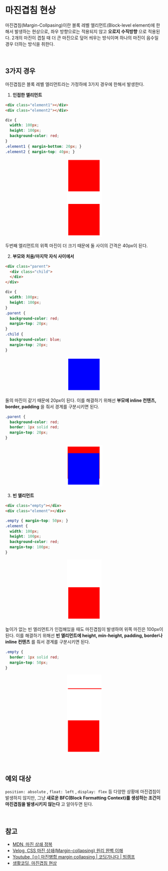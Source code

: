 # 마진겹침 현상

마진겹침(Margin-Collpasing)이란 블록 레벨 엘리먼트(Block-level element)에 한해서 발생하는 현상으로, 좌우 방향으로는 적용되지 않고 **오로지 수직방향** 으로 적용된다. 2개의 마진이 겹칠 때 더 큰 마진으로 덮어 씌우는 방식이며 하나의 마진이 음수일 경우 더하는 방식을 취한다.

<br>

## 3가지 경우

마진겹침은 블록 레벨 엘리먼트라는 가정하에 3가지 경우에 한해서 발생한다.

1. **인접한 엘리먼트**

```html
<div class="element1"></div>
<div class="element2"></div>
```

```css
div {
  width: 100px;
  height: 100px;
  background-color: red;
}
.element1 { margin-bottom: 20px; }
.element2 { margin-top: 40px; }
```

<p align="center">
<img src="../../images/css/margin-collapsing1.png">
</p>

두번째 엘리먼트의 위쪽 마진이 더 크기 때문에 둘 사이의 간격은 40px이 된다.

2. **부모와 처음/마지막 자식 사이에서**

```html
<div class="parent">
  <div class="child">
  </div>
</div>
```

```css
div {
  width: 100px;
  height: 100px;
}
.parent {
  background-color: red;
  margin-top: 20px; 
}
.child { 
  background-color: blue;
  margin-top: 20px; 
}
```

<p align="center">
<img src="../../images/css/margin-collapsing2.png">
</p>

둘의 마진이 같기 때문에 20px이 된다. 이를 해결하기 위해선 **부모에 inline 컨텐츠, border, padding** 을 줘서 경계를 구분시키면 된다.

```css
.parent {
  background-color: red;
  border: 1px solid red;
  margin-top: 20px;
}
```

<p align="center">
<img src="../../images/css/margin-collapsing3.png">
</p>

3. **빈 엘리먼트**

```html
<div class="empty"></div>
<div class="element"></div>
```

```css
.empty { margin-top: 50px; }
.element {
  width: 100px;
  height: 100px;
  background-color: red;
  margin-top: 100px;
}
```

<p align="center">
<img src="../../images/css/margin-collapsing4.png">
</p>

높이가 없는 빈 엘리먼트가 인접해있을 때도 마진겹침이 발생하여 위쪽 마진은 100px이 된다. 이를 해결하기 위해선 **빈 엘리먼트에 height, min-height, padding, border나 inline 컨텐츠** 를 줘서 경계를 구분시키면 된다.

```css
.empty {
  border: 1px solid red;
  margin-top: 50px;
}
```

<p align="center">
<img src="../../images/css/margin-collapsing5.png">
</p>

<br>

## 예외 대상

`position: absolute` , `float: left` , `display: flex` 등 다양한 상황에 마진겹침이 발생하지 않지만, 그냥 **새로운 BFC(Block Formatting Context)를 생성하는 조건이 마진겹침을 발생시키지 않는다** 고 알아두면 된다.

<br>

## 참고

* [MDN, 마진 상쇄 정복](https://developer.mozilla.org/ko/docs/Web/CSS/CSS_Box_Model/Mastering_margin_collapsing)
* [Velog, CSS 마진 상쇄(Margin-collapsing) 원리 완벽 이해](https://velog.io/@raram2/CSS-%EB%A7%88%EC%A7%84-%EC%83%81%EC%87%84Margin-collapsing-%EC%9B%90%EB%A6%AC-%EC%99%84%EB%B2%BD-%EC%9D%B4%ED%95%B4#%EB%A7%88%EC%A7%84-%EC%83%81%EC%87%84-%EA%B7%9C%EC%B9%99-%EC%98%88%EC%99%B8)
* [Youtube, [ㅁ] 마진병합 margin collapsing | 코딩가나다 | 빔캠프](https://www.youtube.com/watch?v=c19Mjg-ivxc)
* [생활코딩, 마진겹침 현상](https://opentutorials.org/course/2418/13464)